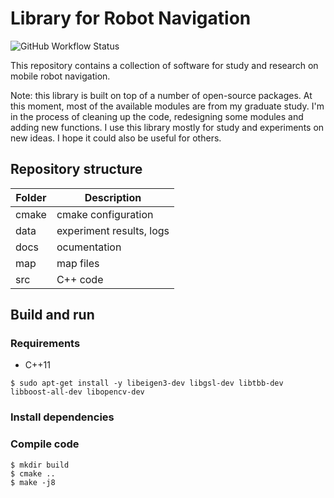 # Library for Robot Navigation

![GitHub Workflow Status](https://github.com/rxdu/libnav/workflows/CMake/badge.svg)

This repository contains a collection of software for study and research on mobile robot navigation.

Note: this library is built on top of a number of open-source packages. At this moment, most of the available modules are from my graduate study. I'm in the process of cleaning up the code, redesigning some modules and adding new functions. I use this library mostly for study and experiments on new ideas. I hope it could also be useful for others.

## Repository structure

| Folder |       Description        |
| ------ | ------------------------ |
| cmake  | cmake configuration      |
| data   | experiment results, logs |
| docs   | ocumentation             |
| map    | map files                |
| src    | C++ code                 |

## Build and run

### Requirements

* C++11

```
$ sudo apt-get install -y libeigen3-dev libgsl-dev libtbb-dev libboost-all-dev libopencv-dev
```

### Install dependencies

### Compile code

```
$ mkdir build
$ cmake ..
$ make -j8
```

